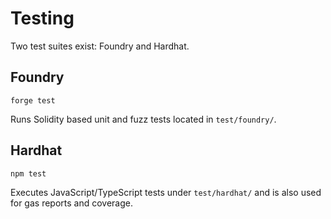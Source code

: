 # Testing

Two test suites exist: Foundry and Hardhat.

## Foundry

```
forge test
```

Runs Solidity based unit and fuzz tests located in `test/foundry/`.

## Hardhat

```
npm test
```

Executes JavaScript/TypeScript tests under `test/hardhat/` and is also used for gas reports and coverage.
